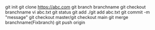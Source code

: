 git init
git clone https://abc.com
git branch branchname
git checkout branchname
vi abc.txt
git status
git add ./git add abc.txt
git commit -m "message"
git checkout master/git checkout main
git merge branchname(Fixbranch)
git push origin 
